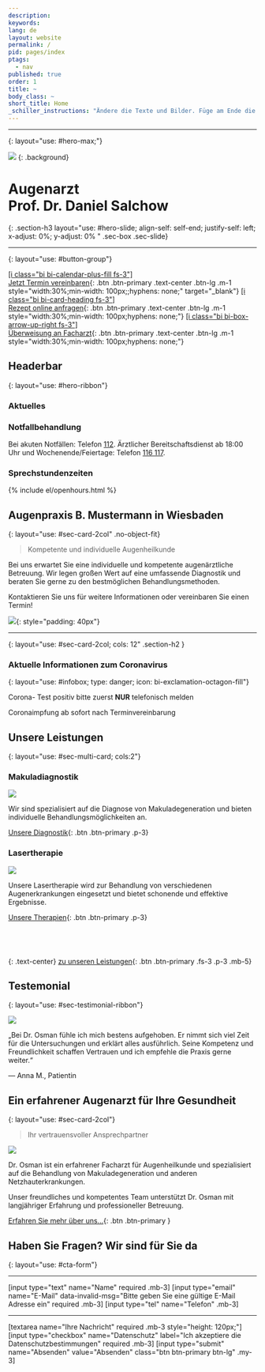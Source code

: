 ```yaml
---
description: 
keywords: 
lang: de
layout: website
permalink: /
pid: pages/index
ptags: 
  - nav
published: true
order: 1
title: ~
body_class: ~
short_title: Home
_schiller_instructions: "Ändere die Texte und Bilder. Füge am Ende die CTA ein. Gehe auf die im Context genannten Informationen ein. Entferne Links zu nicht vorhandenen Seiten."
---
```


---
{: layout="use: #hero-max;"}

![](https://cdn.leuffen.de//leu-stock/v2/32/304-205_gfedcba/AdobeStock_138200241.webp)
{: .background}

# Augenarzt<br>Prof. Dr. Daniel Salchow
{: .section-h3 layout="use: #hero-slide; align-self: self-end; justify-self: left; x-adjust: 0%; y-adjust: 0% " .sec-box .sec-slide}


---
{: layout="use: #button-group"}

[[i class="bi bi-calendar-plus-fill fs-3"]<br>Jetzt Termin vereinbaren](/termin){: .btn .btn-primary .text-center .btn-lg .m-1 style="width:30%;min-width: 100px;;hyphens: none;" target="_blank"}
[[i class="bi bi-card-heading fs-3"]<br>Rezept online anfragen](/online-rezept){: .btn .btn-primary .text-center .btn-lg .m-1 style="width:30%;min-width: 100px;hyphens: none;"}
[[i class="bi bi-box-arrow-up-right fs-3"]<br>Überweisung an Facharzt](/online-ueberweisung){: .btn .btn-primary .text-center .btn-lg .m-1 style="width:30%;min-width: 100px;hyphens: none;"}




## Headerbar
{: layout="use: #hero-ribbon"}

### Aktuelles

<liweco-news></liweco-news>

### Notfallbehandlung

Bei akuten Notfällen: Telefon [112](tel:112).
Ärztlicher Bereitschaftsdienst ab 18:00 Uhr und Wochenende/Feiertage: Telefon [116 117](tel:116117).

### Sprechstundenzeiten

<liweco-collapse-openhour-table>
{% include el/openhours.html %}
</liweco-collapse-openhour-table>



## Augenpraxis B. Mustermann in Wiesbaden
{: layout="use: #sec-card-2col" .no-object-fit}

> Kompetente und individuelle Augenheilkunde

Bei uns erwartet Sie eine individuelle und kompetente augenärztliche Betreuung. Wir legen großen Wert auf eine umfassende Diagnostik und beraten Sie gerne zu den bestmöglichen Behandlungsmethoden. 

Kontaktieren Sie uns für weitere Informationen oder vereinbaren Sie einen Termin!


![](cdn:///leu-stock/v/68/1920x1280_1200x800_992x661_768x512_480x320_256x256/close-up-view-of-beautiful-blue-female-eye-2021-08-26-22-25-43-utc.avif_jpeg){: style="padding: 40px"}






---
{: layout="use: #sec-card-2col; cols: 12" .section-h2 }


### Aktuelle Informationen zum Coronavirus
{: layout="use: #infobox; type: danger; icon: bi-exclamation-octagon-fill"}

Corona- Test positiv bitte zuerst **NUR** telefonisch melden

Coronaimpfung ab sofort nach Terminvereinbarung




## Unsere Leistungen
{: layout="use: #sec-multi-card; cols:2"}

### Makuladiagnostik

![](cdn:///leu-stock/v/66/1920x1278_1200x799_992x661_768x512_480x320_256x256/eye-doctor-examinating-a-young-patient-2022-01-11-14-50-37-utc.avif_jpeg)

Wir sind spezialisiert auf die Diagnose von Makuladegeneration und bieten individuelle Behandlungsmöglichkeiten an.

[Unsere Diagnostik](/leistungen/diagnostik.de.html){: .btn .btn-primary .p-3}

### Lasertherapie

![](cdn:///leu-stock/v/67/1920x1280_1200x800_992x661_768x512_480x320_256x256/laser-eye-vision-correction-2021-08-28-14-52-23-utc.avif_jpeg)

Unsere Lasertherapie wird zur Behandlung von verschiedenen Augenerkrankungen eingesetzt und bietet schonende und effektive Ergebnisse.

[Unsere Therapien](/leistungen/therapien.de.html){: .btn .btn-primary .p-3}


## &nbsp;
{: .text-center}
[zu unseren Leistungen](/leistungen){: .btn .btn-primary .fs-3 .p-3 .mb-5}


## Testemonial
{: layout="use: #sec-testimonial-ribbon"}

![](cdn:///leu-stock/v/59/1920x1280_1200x800_992x661_768x512_480x320_256x256/happy-woman-showing-hand-heart-gesture.avif_jpeg)

„Bei Dr. Osman fühle ich mich bestens aufgehoben. Er nimmt sich viel Zeit für die Untersuchungen und erklärt alles ausführlich. Seine Kompetenz und Freundlichkeit schaffen Vertrauen und ich empfehle die Praxis gerne weiter.“ 

— Anna M., Patientin


## Ein erfahrener Augenarzt für Ihre Gesundheit
{: layout="use: #sec-card-2col"}

> Ihr vertrauensvoller Ansprechpartner

![](cdn:///leu-stock/v/64/1920x1280_1200x800_992x661_768x512_480x320_256x256/AdobeStock_495434983.avif_jpeg)



Dr. Osman ist ein erfahrener Facharzt für Augenheilkunde und spezialisiert auf die Behandlung von Makuladegeneration und anderen Netzhauterkrankungen.

Unser freundliches und kompetentes Team unterstützt Dr. Osman mit langjähriger Erfahrung und professioneller Betreuung.

[Erfahren Sie mehr über uns...](/ueber-uns){: .btn .btn-primary }


## Haben Sie Fragen? Wir sind für Sie da
{: layout="use: #cta-form"}


---

[input type="text"  name="Name" required .mb-3]
[input type="email" name="E-Mail" data-invalid-msg="Bitte geben Sie eine gültige E-Mail Adresse ein" required .mb-3]
[input type="tel" name="Telefon" .mb-3]

---

[textarea name="Ihre Nachricht" required .mb-3 style="height: 120px;"]
[input type="checkbox" name="Datenschutz" label="Ich akzeptiere die Datenschutzbestimmungen" required .mb-3]
[input type="submit" name="Absenden" value="Absenden" class="btn btn-primary btn-lg" .my-3]
